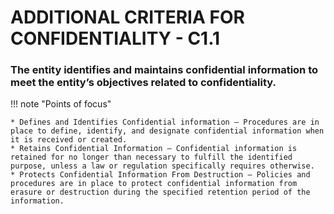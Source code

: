 # ADDITIONAL CRITERIA FOR CONFIDENTIALITY - C1.1

### The entity identifies and maintains confidential information to meet the entity’s objectives related to confidentiality.

!!! note "Points of focus"

    * Defines and Identifies Confidential information — Procedures are in place to define, identify, and designate confidential information when it is received or created. 
    * Retains Confidential Information — Confidential information is retained for no longer than necessary to fulfill the identified purpose, unless a law or regulation specifically requires otherwise. 
    * Protects Confidential Information From Destruction — Policies and procedures are in place to protect confidential information from erasure or destruction during the specified retention period of the information.
